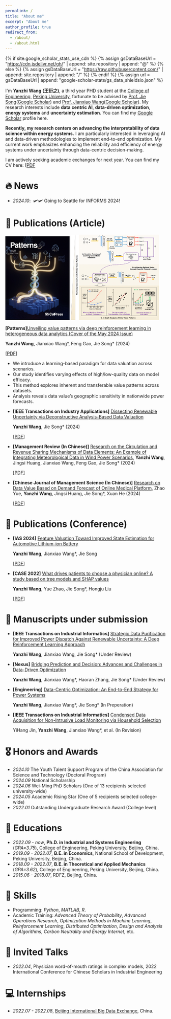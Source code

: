 ```yaml
---
permalink: /
title: "About me"
excerpt: "About me"
author_profile: true
redirect_from: 
  - /about/
  - /about.html
---
```


{% if site.google_scholar_stats_use_cdn %}
{% assign gsDataBaseUrl = "https://cdn.jsdelivr.net/gh/" | append: site.repository | append: "@" %}
{% else %}
{% assign gsDataBaseUrl = "https://raw.githubusercontent.com/" | append: site.repository | append: "/" %}
{% endif %}
{% assign url = gsDataBaseUrl | append: "google-scholar-stats/gs_data_shieldsio.json" %}

<span class='anchor' id='about-me'></span>

I'm **Yanzhi Wang (王衍之)**, a third year PHD student at the [College of Engineering](https://www.coe.pku.edu.cn), [Peking University](https://www.pku.edu.cn), fortunate to be advised by [Prof. Jie Song](https://www.coe.pku.edu.cn/teaching/industrial/9972.html)([Google Scholar]()) and [Prof. Jianxiao Wang](http://bda.pku.edu.cn/info/1082/2535.htm)([Google Scholar](https://scholar.google.com/citations?user=fmmLFTUAAAAJ&hl=en&oi=ao)). My research interests include **data centric AI**, **data-driven optimization**, **energy systems** and **uncertainty estimation**. You can find my [Google Scholar](https://scholar.google.com/citations?user=ohvS_NAAAAAJ&hl=en) profile here.

**Recently, my research centers on advancing the interpretability of data science within energy systems.**  I am particularly interested in leveraging AI and data-driven methodologies to implement end-to-end optimization. My current work emphasizes enhancing the reliability and efficiency of energy systems under uncertainty through data-centric decision-making.

I am actively seeking academic exchanges for next year. You can find my CV here: [[PDF](../docs/Resumeyanzhiwang.pdf)

# 🔥 News
- *2024.10*: &nbsp;🛩️🛩️ Going to Seattle for INFORMS 2024!

<span id="publications-article"></span>
# 📝 Publications (Article)

<div class='paper-box'>
  <div class='paper-box-image' style="display: flex">
    <div>
      <img src='images/Patterns_cover.png' alt="sym" width="40%">
      <img src='images/Patterns_GA.png' alt="sym" width="55%">
    </div>
  </div>
<div class='paper-box-text' markdown="1">

**[Patterns]**[Unveiling value patterns via deep reinforcement learning in heterogeneous data analytics (Cover of the May 2024 Issue)](https://www.cell.com/patterns/fulltext/S2666-3899(24)00073-4)

**Yanzhi Wang**, Jianxiao Wang\*, Feng Gao, Jie Song\* (2024)

[[PDF](../assets/Patterns-paper.pdf)]

- We introduce a learning-based paradigm for data valuation across scenarios.
- Our study identifies varying effects of high/low-quality data on model efficacy.
- This method explores inherent and transferable value patterns across datasets.
- Analysis reveals data value’s geographic sensitivity in nationwide power forecasts.
</div>
</div>

- **[IEEE Transactions on Industry Applications]** [Dissecting Renewable Uncertainty via Deconstructive Analysis-Based Data Valuation](https://ieeexplore.ieee.org/abstract/document/10488718)

  **Yanzhi Wang**, Jie Song\* (2024)

  [[PDF](../assets/TIA.pdf)]

- **[Management Review (In Chinese)]** [Research on the Circulation and Revenue Sharing Mechanisms of Data Elements: An Example of Integrating Meteorological Data in Wind Power Scenarios](http://123.57.61.11/jweb_glpl/CN/abstract/abstract3018.shtml), **Yanzhi Wang**, Jingsi Huang, Jianxiao Wang, Feng Gao, Jie Song\* (2024)

  [[PDF]](../assets/数据要素流通与收益分配机制...以风电场景融合气象数据为例_王衍之.pdf)

- **[Chinese Journal of Management Science (In Chinese)]** [Research on Data Value Based on Demand Forecast of Online Medical Platform](http://www.zgglkx.com/CN/10.16381/j.cnki.issn1003-207x.2022.0562), Zhao Yue, **Yanzhi Wang**, Jingsi Huang, Jie Song\*, Xuan He (2024)

  [[PDF](../assets/需求预测视角下的医疗数据价值——基于沙普利值方法_赵越.pdf)]

# 📝 Publications (Conference)

- **[IAS 2024]** [Feature Valuation Toward Improved State Estimation for Automotive Lithium-ion Battery]()

  **Yanzhi Wang**, Jianxiao Wang*, Jie Song

  [[PDF]()]

- **[CASE 2022]** [What drives patients to choose a physician online? A study based on tree models and SHAP values](https://ieeexplore.ieee.org/abstract/document/9926467)

  **Yanzhi Wang**, Yue Zhao, Jie Song*, Hongju Liu

  [[PDF](../assets/CASE.pdf)]

# 📝 Manuscripts under submission 

- **[IEEE Transactions on Industrial Informatics]** [Strategic Data Purification for Improved Power Dispatch Against Renewable Uncertainty: A Deep Reinforcement Learning Approach]()

  **Yanzhi Wang**, Jianxiao Wang, Jie Song* (Under Review)

- **[Nexus]** [Bridging Prediction and Decision: Advances and Challenges in Data-Driven Optimization]()

  **Yanzhi Wang**, Jianxiao Wang\*, Haoran Zhang, Jie Song\* (Under Review)

- **[Engineering]** [Data-Centric Optimization: 
An End-to-End Strategy for Power Systems]()

  **Yanzhi Wang**, Jianxiao Wang\*, Jie Song\* (In Preperation)

- **[IEEE Transactions on Industrial Informatics]** [Condensed Data Acquisition for Non-Intrusive Load Monitoring via Household Selection]()

   YiHang Jin, **Yanzhi Wang**, Jianxiao Wang\*, et al. (In Revision)

# 🎖 Honors and Awards
- *2024.10* The Youth Talent Support Program of the China Association for Science and Technology (Doctoral Program) 
- *2024.09* National Scholarship
- *2024.06* Wei-Ming PhD Scholars (One of 13 recipients selected university-wide)
- *2024.05* Academic Rising Star (One of 5 recipients selected college-wide)
- *2022.01* Outstanding Undergraduate Research Award (College level)

# 📖 Educations
- *2022.09 - now*, **Ph.D. in Industrial and Systems Engineering** (*GPA=3.75*), College of Engineering, Peking University, Beijing, China.
- *2019.09 - 2022.07*, **B.E. in Economics**, National School of Development, Peking University, Beijing, China.
- *2018.09 - 2022.07*, **B.E. in Theoretical and Applied Mechanics** (*GPA=3.62*), College of Engineering, Peking University, Beijing, China.
- *2015.06 - 2018.07*, RDFZ, Beijing, China.

# 🧩 Skills
- Programming: *Python*,  *MATLAB*, *R*.
- Academic Training: *Advanced Theory of Probability*, *Advanced Operations Research*, *Optimization Methods in Machine Learning*, *Reinforcement Learning*, *Distributed Optimization*, *Design and Analysis of Algorithms*, *Carbon Neutrality and Energy Internet*, etc.
  
# 💬 Invited Talks
- *2022.04*, Physician word-of-mouth ratings in complex models, 2022 International Conference for Chinese Scholars in Industrial Engineering
  
# 💻 Internships
- *2022.07 - 2022.08*, [Beijing International Big Data Exchange](), China.
